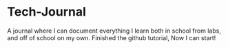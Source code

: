 # Tech-Journal
A journal where I can document everything I learn both in school from labs, and off of school on my own.
Finished the github tutorial, Now I can start!
